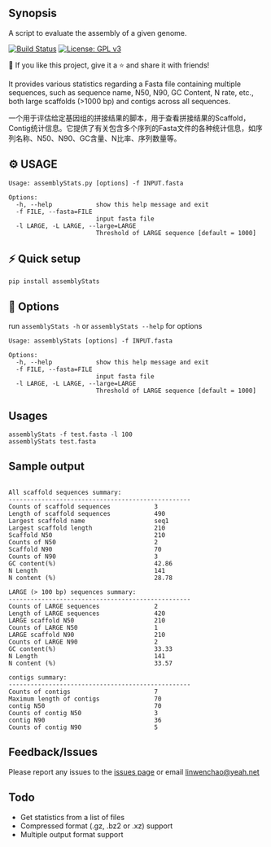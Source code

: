 ## Synopsis


A script to evaluate the assembly of a given genome. 

[![Build Status](https://app.travis-ci.com/WenchaoLin/assemblyStats.svg?branch=master)](https://app.travis-ci.com/WenchaoLin/assemblyStats)
[![License: GPL v3](https://img.shields.io/badge/License-GPL%20v3-brightgreen.svg)](https://github.com/WenchaoLin/assemblyStats/blob/master/LICENSE)


💙 If you like this project, give it a ⭐ and share it with friends!



It provides various statistics regarding a Fasta file containing multiple sequences, such as sequence name, N50, N90, GC Content, N rate, etc., both large scaffolds (>1000 bp) and contigs across all sequences.

一个用于评估给定基因组的拼接结果的脚本，用于查看拼接结果的Scaffold， Contig统计信息。它提供了有关包含多个序列的Fasta文件的各种统计信息，如序列名称、N50、N90、GC含量、N比率、序列数量等。



## ⚙ USAGE


```
Usage: assemblyStats.py [options] -f INPUT.fasta

Options:
  -h, --help            show this help message and exit
  -f FILE, --fasta=FILE
                        input fasta file
  -l LARGE, -L LARGE, --large=LARGE
                        Threshold of LARGE sequence [default = 1000]
```

## ⚡ Quick setup


```
pip install assemblyStats
```


## 🔧 Options


run `assemblyStats -h` or `assemblyStats --help` for options

```
Usage: assemblyStats [options] -f INPUT.fasta

Options:
  -h, --help            show this help message and exit
  -f FILE, --fasta=FILE
                        input fasta file
  -l LARGE, -L LARGE, --large=LARGE
                        Threshold of LARGE sequence [default = 1000]
```


## Usages



```
assemblyStats -f test.fasta -l 100
assemblyStats test.fasta
```


## Sample output

```

All scaffold sequences summary:
--------------------------------------------------
Counts of scaffold sequences            3                                       
Length of scaffold sequences            490                                     
Largest scaffold name                   seq1                                    
Largest scaffold length                 210                                     
Scaffold N50                            210                                     
Counts of N50                           2                                       
Scaffold N90                            70                                      
Counts of N90                           3                                       
GC content(%)                           42.86                                   
N Length                                141                                     
N content (%)                           28.78                                   

LARGE (> 100 bp) sequences summary:
--------------------------------------------------
Counts of LARGE sequences               2                                       
Length of LARGE sequences               420                                     
LARGE scaffold N50                      210                                     
Counts of LARGE N50                     1                                       
LARGE scaffold N90                      210                                     
Counts of LARGE N90                     2                                       
GC content(%)                           33.33                                   
N Length                                141                                     
N content (%)                           33.57                                   

contigs summary:
--------------------------------------------------
Counts of contigs                       7                                       
Maximum length of contigs               70                                      
contig N50                              70                                      
Counts of contig N50                    3                                       
contig N90                              36                                      
Counts of contig N90                    5     
```

## Feedback/Issues

Please report any issues to the [issues page](https://github.com/WenchaoLin/assemblyStats/issues) or email linwenchao@yeah.net

## Todo

- Get statistics from a list of files
- Compressed format (.gz, .bz2 or .xz) support
- Multiple output format support